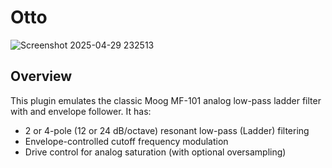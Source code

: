 
# Otto
![Screenshot 2025-04-29 232513](https://github.com/user-attachments/assets/6f5aeaba-4cc8-4e12-b6b4-a9dacd2aae74)

## Overview
This plugin emulates the classic Moog MF-101 analog low-pass ladder filter with and envelope follower. It has:

- 2 or 4-pole (12 or 24 dB/octave) resonant low-pass (Ladder) filtering
- Envelope-controlled cutoff frequency modulation
- Drive control for analog saturation (with optional oversampling)
